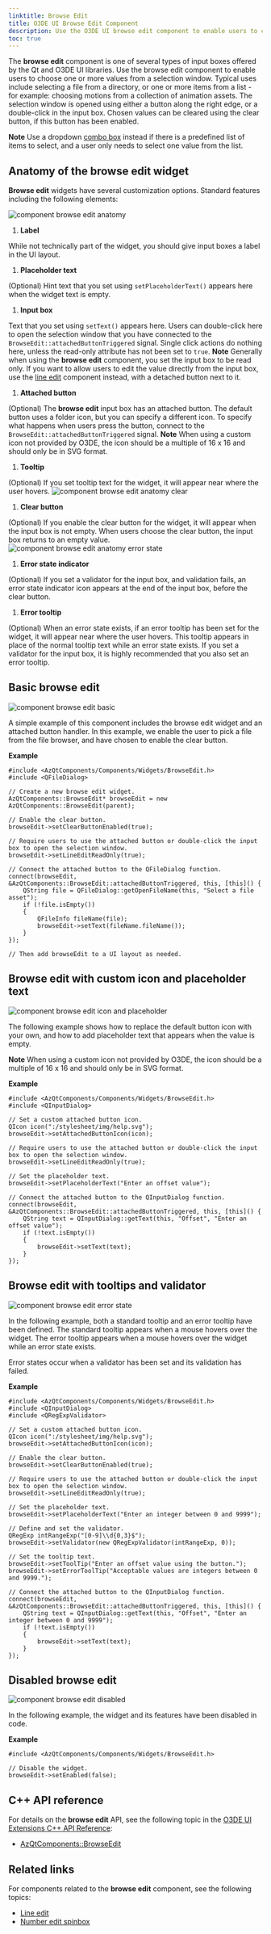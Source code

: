 ```yaml
---
linktitle: Browse Edit
title: O3DE UI Browse Edit Component
description: Use the O3DE UI browse edit component to enable users to choose one or more values from a list or directory.
toc: true
---
```


The **browse edit** component is one of several types of input boxes offered by the Qt and O3DE UI libraries. Use the browse edit component to enable users to choose one or more values from a selection window. Typical uses include selecting a file from a directory, or one or more items from a list - for example: choosing motions from a collection of animation assets. The selection window is opened using either a button along the right edge, or a double-click in the input box. Chosen values can be cleared using the clear button, if this button has been enabled.

**Note**
Use a dropdown [combo box](uidev-combobox-component.md) instead if there is a predefined list of items to select, and a user only needs to select one value from the list.

## Anatomy of the browse edit widget

 **Browse edit** widgets have several customization options. Standard features including the following elements:

![component browse edit anatomy](/images/tools-ui/component-browse-edit-anatomy.png)

1.  **Label**

   While not technically part of the widget, you should give input boxes a label in the UI layout.

1.  **Placeholder text**

   (Optional) Hint text that you set using `setPlaceholderText()` appears here when the widget text is empty.

1.  **Input box**

   Text that you set using `setText()` appears here. Users can double-click here to open the selection window that you have connected to the `BrowseEdit::attachedButtonTriggered` signal. Single click actions do nothing here, unless the read-only attribute has not been set to `true`.
**Note**
Generally when using the **browse edit** component, you set the input box to be read only. If you want to allow users to edit the value directly from the input box, use the [line edit](uidev-line-edit-component.md) component instead, with a detached button next to it.

1.  **Attached button**

   (Optional) The **browse edit** input box has an attached button. The default button uses a folder icon, but you can specify a different icon. To specify what happens when users press the button, connect to the `BrowseEdit::attachedButtonTriggered` signal.
**Note**
When using a custom icon not provided by O3DE, the icon should be a multiple of 16 x 16 and should only be in SVG format.

1.  **Tooltip**

   (Optional) If you set tooltip text for the widget, it will appear near where the user hovers.
![component browse edit anatomy clear](/images/tools-ui/component-browse-edit-anatomy-clear.png)

1.  **Clear button**

   (Optional) If you enable the clear button for the widget, it will appear when the input box is not empty. When users choose the clear button, the input box returns to an empty value.
![component browse edit anatomy error state](/images/tools-ui/component-browse-edit-anatomy-error-state.png)

1.  **Error state indicator**

   (Optional) If you set a validator for the input box, and validation fails, an error state indicator icon appears at the end of the input box, before the clear button.

1.  **Error tooltip**

   (Optional) When an error state exists, if an error tooltip has been set for the widget, it will appear near where the user hovers. This tooltip appears in place of the normal tooltip text while an error state exists. If you set a validator for the input box, it is highly recommended that you also set an error tooltip.

## Basic browse edit

![component browse edit basic](/images/tools-ui/component-browse-edit-basic.png)

A simple example of this component includes the browse edit widget and an attached button handler. In this example, we enable the user to pick a file from the file browser, and have chosen to enable the clear button.

 **Example**

```
#include <AzQtComponents/Components/Widgets/BrowseEdit.h>
#include <QFileDialog>

// Create a new browse edit widget.
AzQtComponents::BrowseEdit* browseEdit = new AzQtComponents::BrowseEdit(parent);

// Enable the clear button.
browseEdit->setClearButtonEnabled(true);

// Require users to use the attached button or double-click the input box to open the selection window.
browseEdit->setLineEditReadOnly(true);

// Connect the attached button to the QFileDialog function.
connect(browseEdit, &AzQtComponents::BrowseEdit::attachedButtonTriggered, this, [this]() {
    QString file = QFileDialog::getOpenFileName(this, "Select a file asset");
    if (!file.isEmpty())
    {
        QFileInfo fileName(file);
        browseEdit->setText(fileName.fileName());
    }
});

// Then add browseEdit to a UI layout as needed.
```

## Browse edit with custom icon and placeholder text

![component browse edit icon and placeholder](/images/tools-ui/component-browse-edit-icon-and-placeholder.png)

The following example shows how to replace the default button icon with your own, and how to add placeholder text that appears when the value is empty.

**Note**
When using a custom icon not provided by O3DE, the icon should be a multiple of 16 x 16 and should only be in SVG format.

 **Example**

```
#include <AzQtComponents/Components/Widgets/BrowseEdit.h>
#include <QInputDialog>

// Set a custom attached button icon.
QIcon icon(":/stylesheet/img/help.svg");
browseEdit->setAttachedButtonIcon(icon);

// Require users to use the attached button or double-click the input box to open the selection window.
browseEdit->setLineEditReadOnly(true);

// Set the placeholder text.
browseEdit->setPlaceholderText("Enter an offset value");

// Connect the attached button to the QInputDialog function.
connect(browseEdit, &AzQtComponents::BrowseEdit::attachedButtonTriggered, this, [this]() {
    QString text = QInputDialog::getText(this, "Offset", "Enter an offset value");
    if (!text.isEmpty())
    {
        browseEdit->setText(text);
    }
});
```

## Browse edit with tooltips and validator

![component browse edit error state](/images/tools-ui/component-browse-edit-error-state.png)

In the following example, both a standard tooltip and an error tooltip have been defined. The standard tooltip appears when a mouse hovers over the widget. The error tooltip appears when a mouse hovers over the widget while an error state exists.

Error states occur when a validator has been set and its validation has failed.

 **Example**

```
#include <AzQtComponents/Components/Widgets/BrowseEdit.h>
#include <QInputDialog>
#include <QRegExpValidator>

// Set a custom attached button icon.
QIcon icon(":/stylesheet/img/help.svg");
browseEdit->setAttachedButtonIcon(icon);

// Enable the clear button.
browseEdit->setClearButtonEnabled(true);

// Require users to use the attached button or double-click the input box to open the selection window.
browseEdit->setLineEditReadOnly(true);

// Set the placeholder text.
browseEdit->setPlaceholderText("Enter an integer between 0 and 9999");

// Define and set the validator.
QRegExp intRangeExp("[0-9]\\d{0,3}$");
browseEdit->setValidator(new QRegExpValidator(intRangeExp, 0));

// Set the tooltip text.
browseEdit->setToolTip("Enter an offset value using the button.");
browseEdit->setErrorToolTip("Acceptable values are integers between 0 and 9999.");

// Connect the attached button to the QInputDialog function.
connect(browseEdit, &AzQtComponents::BrowseEdit::attachedButtonTriggered, this, [this]() {
    QString text = QInputDialog::getText(this, "Offset", "Enter an integer between 0 and 9999");
    if (!text.isEmpty())
    {
        browseEdit->setText(text);
    }
});
```

## Disabled browse edit

![component browse edit disabled](/images/tools-ui/component-browse-edit-disabled.png)

In the following example, the widget and its features have been disabled in code.

 **Example**

```
#include <AzQtComponents/Components/Widgets/BrowseEdit.h>

// Disable the widget.
browseEdit->setEnabled(false);
```

## C++ API reference

For details on the **browse edit** API, see the following topic in the [O3DE UI Extensions C++ API Reference](/docs/api/frameworks/azqtcomponents/namespace_az_qt_components.html):
+  [AzQtComponents::BrowseEdit](/docs/api/frameworks/azqtcomponents/class_az_qt_components_1_1_browse_edit.html)

## Related links

For components related to the **browse edit** component, see the following topics:
+  [Line edit](uidev-line-edit-component)
+  [Number edit spinbox](uidev-spinbox-component)
